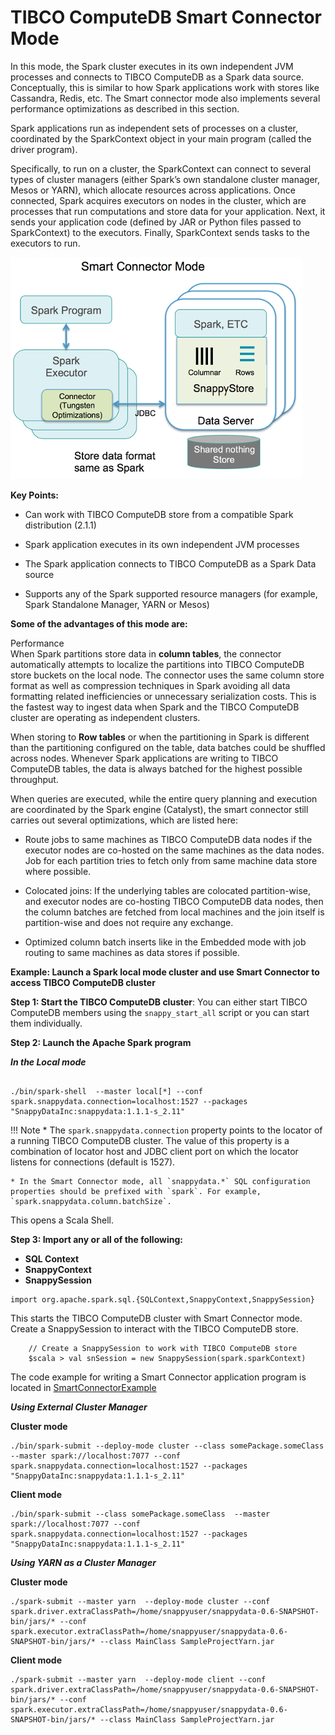 <a id="connectormode"></a>
# TIBCO ComputeDB Smart Connector Mode

In this mode, the Spark cluster executes in its own independent JVM processes and connects to TIBCO ComputeDB as a Spark data source. Conceptually, this is similar to how Spark applications work with stores like Cassandra, Redis, etc. The Smart connector mode also implements several performance optimizations as described in this section.

Spark applications run as independent sets of processes on a cluster, coordinated by the SparkContext object in your main program (called the driver program).

Specifically, to run on a cluster, the SparkContext can connect to several types of cluster managers (either Spark’s own standalone cluster manager, Mesos or YARN), which allocate resources across applications. Once connected, Spark acquires executors on nodes in the cluster, which are processes that run computations and store data for your application. Next, it sends your application code (defined by JAR or Python files passed to SparkContext) to the executors. Finally, SparkContext sends tasks to the executors to run.

![Smart Connector Mode](../Images/SnappyConnectorMode.png)

**Key Points:**

* Can work with TIBCO ComputeDB store from a compatible Spark distribution (2.1.1)

* Spark application executes in its own independent JVM processes

* The Spark application connects to TIBCO ComputeDB as a Spark Data source

* Supports any of the Spark supported resource managers (for example, Spark Standalone Manager, YARN or Mesos)

**Some of the advantages of this mode are:**

Performance</br>
When Spark partitions store data in **column tables**, the connector automatically attempts to localize the partitions into TIBCO ComputeDB store buckets on the local node. The connector uses the same column store format as well as compression techniques in Spark avoiding all data formatting related inefficiencies or unnecessary serialization costs. This is the fastest way to ingest data when Spark and the TIBCO ComputeDB cluster are operating as independent clusters.

When storing to **Row tables** or when the partitioning in Spark is different than the partitioning configured on the table, data batches could be shuffled across nodes. Whenever Spark applications are writing to TIBCO ComputeDB tables, the data is always batched for the highest possible throughput.

When queries are executed, while the entire query planning and execution are coordinated by the Spark engine (Catalyst), the smart connector still carries out several optimizations, which are listed here:

* Route jobs to same machines as TIBCO ComputeDB data nodes if the executor nodes are co-hosted on the same machines as the data nodes. Job for each partition tries to fetch only from same machine data store where possible.


* Colocated joins: If the underlying tables are colocated partition-wise, and executor nodes are co-hosting TIBCO ComputeDB data nodes, then the column batches are fetched from local machines and the join itself is partition-wise and does not require any exchange.


* Optimized column batch inserts like in the Embedded mode with job routing to same machines as data stores if possible.

<a id="example"></a>

**Example: Launch a Spark local mode cluster and use Smart Connector to access TIBCO ComputeDB cluster**

**Step 1: Start the TIBCO ComputeDB cluster**:
You can either start TIBCO ComputeDB members using the `snappy_start_all` script or you can start them individually.

**Step 2: Launch the Apache Spark program**

***_In the Local mode_***

```pre

./bin/spark-shell  --master local[*] --conf spark.snappydata.connection=localhost:1527 --packages "SnappyDataInc:snappydata:1.1.1-s_2.11"
```
!!! Note 
	*  The `spark.snappydata.connection` property points to the locator of a running TIBCO ComputeDB cluster. The value of this property is a combination of locator host and JDBC client port on which the locator listens for connections (default is 1527).
 
 	* In the Smart Connector mode, all `snappydata.*` SQL configuration properties should be prefixed with `spark`. For example, `spark.snappydata.column.batchSize`.

This opens a Scala Shell.

**Step 3: Import any or all of the following:** 

*	**SQL Context**
*	**SnappyContext**
*	**SnappySession**

```
import org.apache.spark.sql.{SQLContext,SnappyContext,SnappySession}
```

 This starts the TIBCO ComputeDB cluster with Smart Connector mode. Create a SnappySession to interact with the TIBCO ComputeDB store.

```pre
	// Create a SnappySession to work with TIBCO ComputeDB store
	$scala > val snSession = new SnappySession(spark.sparkContext)
```

The code example for writing a Smart Connector application program is located in [SmartConnectorExample](https://github.com/SnappyDataInc/snappydata/blob/master/examples/src/main/scala/org/apache/spark/examples/snappydata/SmartConnectorExample.scala)

***_Using External Cluster Manager_***

**Cluster mode**

```pre
./bin/spark-submit --deploy-mode cluster --class somePackage.someClass  --master spark://localhost:7077 --conf spark.snappydata.connection=localhost:1527 --packages "SnappyDataInc:snappydata:1.1.1-s_2.11"
```
**Client mode**
```pre
./bin/spark-submit --class somePackage.someClass  --master spark://localhost:7077 --conf spark.snappydata.connection=localhost:1527 --packages "SnappyDataInc:snappydata:1.1.1-s_2.11"
```


***_Using YARN as a Cluster Manager_***

**Cluster mode**
```pre
./spark-submit --master yarn  --deploy-mode cluster --conf spark.driver.extraClassPath=/home/snappyuser/snappydata-0.6-SNAPSHOT-bin/jars/* --conf spark.executor.extraClassPath=/home/snappyuser/snappydata-0.6-SNAPSHOT-bin/jars/* --class MainClass SampleProjectYarn.jar
```

**Client mode**
```pre
./spark-submit --master yarn  --deploy-mode client --conf spark.driver.extraClassPath=/home/snappyuser/snappydata-0.6-SNAPSHOT-bin/jars/* --conf spark.executor.extraClassPath=/home/snappyuser/snappydata-0.6-SNAPSHOT-bin/jars/* --class MainClass SampleProjectYarn.jar
```
